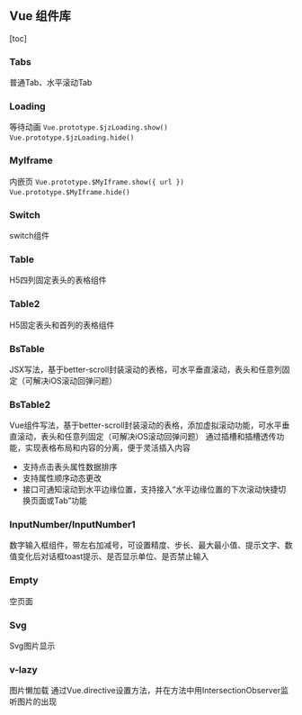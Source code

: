 ## Vue 组件库

[toc]

### Tabs
普通Tab、水平滚动Tab
&nbsp;

### Loading
等待动画
`Vue.prototype.$jzLoading.show()`
`Vue.prototype.$jzLoading.hide()`
&nbsp;

### MyIframe
内嵌页
`Vue.prototype.$MyIframe.show({ url })`
`Vue.prototype.$MyIframe.hide()`
&nbsp;

### Switch
switch组件
&nbsp;

### Table
H5四列固定表头的表格组件
&nbsp;

### Table2
H5固定表头和首列的表格组件
&nbsp;

### BsTable
JSX写法，基于better-scroll封装滚动的表格，可水平垂直滚动，表头和任意列固定（可解决iOS滚动回弹问题）
&nbsp;

### BsTable2
Vue组件写法，基于better-scroll封装滚动的表格，添加虚拟滚动功能，可水平垂直滚动，表头和任意列固定（可解决iOS滚动回弹问题）
通过插槽和插槽透传功能，实现表格布局和内容的分离，便于灵活插入内容
- 支持点击表头属性数据排序
- 支持属性顺序动态更改
- 接口可通知滚动到水平边缘位置，支持接入“水平边缘位置的下次滚动快捷切换页面或Tab”功能
&nbsp;

### InputNumber/InputNumber1
数字输入框组件，带左右加减号，可设置精度、步长、最大最小值、提示文字、数值变化后对话框toast提示、是否显示单位、是否禁止输入
&nbsp;

### Empty
空页面
&nbsp;

### Svg
Svg图片显示
&nbsp;

### v-lazy
图片懒加载
通过Vue.directive设置方法，并在方法中用IntersectionObserver监听图片的出现
&nbsp;
